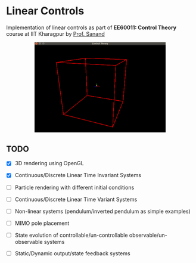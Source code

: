 # Linear Controls

Implementation of linear controls as part of **EE60011: Control Theory** course at IIT Kharagpur by [Prof. Sanand](http://www.facweb.iitkgp.ac.in/~sanand/f_sanand.html)

<p align="center"><img width="70%" height="70%" src="imgs/renderer.png"/></p>

## TODO
- [x] 3D rendering using OpenGL
- [x] Continuous/Discrete Linear Time Invariant Systems
- [ ] Particle rendering with different initial conditions
- [ ] Continuous/Discrete Linear Time Variant Systems
- [ ] Non-linear systems (pendulum/inverted pendulum as simple examples)
- [ ] MIMO pole placement
- [ ] State evolution of controllable/un-controllable observable/un-observable systems
- [ ] Static/Dynamic output/state feedback systems

